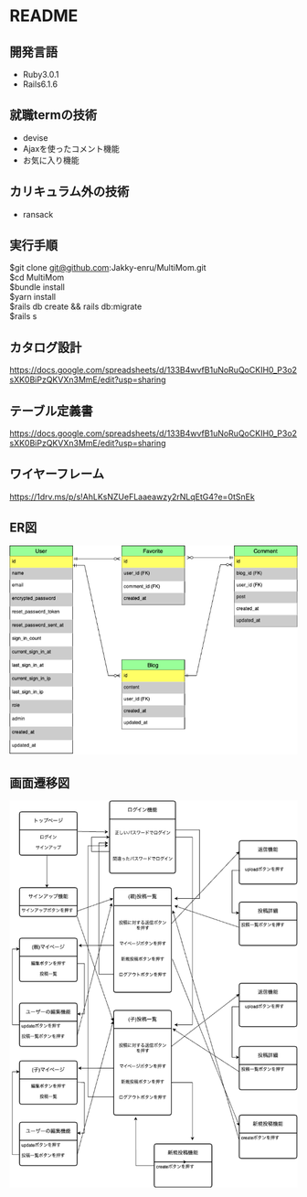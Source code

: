 # README  
## 開発言語  
- Ruby3.0.1  
- Rails6.1.6  
## 就職termの技術  
- devise  
- Ajaxを使ったコメント機能  
- お気に入り機能  
## カリキュラム外の技術  
- ransack  
## 実行手順  
$git clone git@github.com:Jakky-enru/MultiMom.git  
$cd MultiMom  
$bundle install  
$yarn install  
$rails db create && rails db:migrate  
$rails s  

## カタログ設計  
https://docs.google.com/spreadsheets/d/133B4wvfB1uNoRuQoCKIH0_P3o2sXK0BiPzQKVXn3MmE/edit?usp=sharing  
## テーブル定義書  
https://docs.google.com/spreadsheets/d/133B4wvfB1uNoRuQoCKIH0_P3o2sXK0BiPzQKVXn3MmE/edit?usp=sharing  
## ワイヤーフレーム  
https://1drv.ms/p/s!AhLKsNZUeFLaaeawzy2rNLqEtG4?e=0tSnEk
## ER図  
![ER図](https://github.com/Jakky-enru/MultiMom/blob/master/public/ER%E5%9B%B3%E3%83%95%E3%82%A1%E3%82%A4%E3%83%AB.drawio.png)
## 画面遷移図  
![画面遷移図](https://github.com/Jakky-enru/MultiMom/blob/master/public/%E5%90%8D%E7%A7%B0%E6%9C%AA%E8%A8%AD%E5%AE%9A%E3%83%95%E3%82%A1%E3%82%A4%E3%83%AB.drawio%20(4).png)